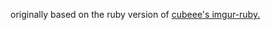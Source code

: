originally based on the ruby version of [cubeee's imgur-ruby.](https://github.com/cubeee/imgur-ruby)
